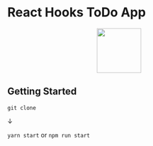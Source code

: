 # React Hooks ToDo App
<p align="center">
 <a href="https://ja.reactjs.org/">
  <img src="https://user-images.githubusercontent.com/89970444/173062775-57dffcbc-788f-4e1d-bf3e-d8fcc04e6d35.svg" width="100px">
 </a>
</p>

## Getting Started
`git clone`

↓

`yarn start` or `npm run start`
